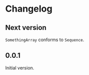 # Changelog

## Next version

`SomethingArray` conforms to `Sequence`.

## 0.0.1

Initial version.


